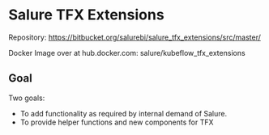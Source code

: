# Salure TFX Extensions

Repository: https://bitbucket.org/salurebi/salure_tfx_extensions/src/master/

Docker Image over at hub.docker.com: salure/kubeflow_tfx_extensions


## Goal
Two goals:

- To add functionality as required by internal demand of Salure.
- To provide helper functions and new components for TFX

